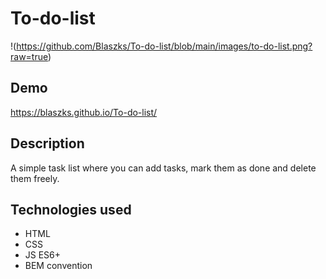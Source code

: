 # To-do-list

!(https://github.com/Blaszks/To-do-list/blob/main/images/to-do-list.png?raw=true)

## Demo
https://blaszks.github.io/To-do-list/

## Description
A simple task list where you can add tasks, mark them as done and delete them freely.

## Technologies used
- HTML
- CSS
- JS ES6+
- BEM convention
